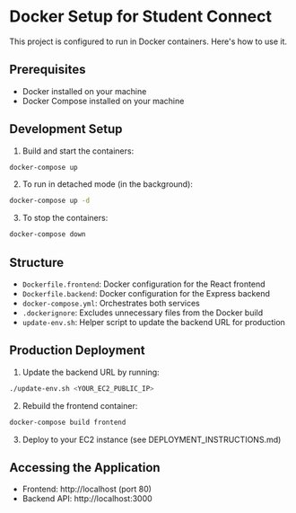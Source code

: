 # Docker Setup for Student Connect

This project is configured to run in Docker containers. Here's how to use it.

## Prerequisites

- Docker installed on your machine
- Docker Compose installed on your machine

## Development Setup

1. Build and start the containers:

```bash
docker-compose up
```

2. To run in detached mode (in the background):

```bash
docker-compose up -d
```

3. To stop the containers:

```bash
docker-compose down
```

## Structure

- `Dockerfile.frontend`: Docker configuration for the React frontend
- `Dockerfile.backend`: Docker configuration for the Express backend
- `docker-compose.yml`: Orchestrates both services
- `.dockerignore`: Excludes unnecessary files from the Docker build
- `update-env.sh`: Helper script to update the backend URL for production

## Production Deployment

1. Update the backend URL by running:

```bash
./update-env.sh <YOUR_EC2_PUBLIC_IP>
```

2. Rebuild the frontend container:

```bash
docker-compose build frontend
```

3. Deploy to your EC2 instance (see DEPLOYMENT_INSTRUCTIONS.md)

## Accessing the Application

- Frontend: http://localhost (port 80)
- Backend API: http://localhost:3000 